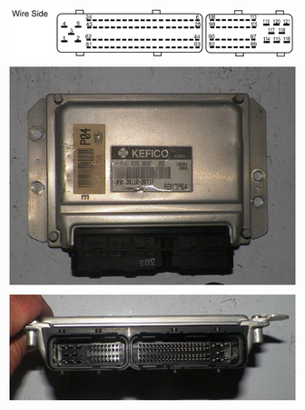 ![Connector Face](./OEM-Docs/TE/Connector_121_pinout.jpg)

![ECU](Images/Hyundai_ecu_2003.png)

![ECU](Images/Hyundai_ecu_2003_2.png)
